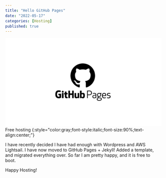 ```yaml
---
title: "Hello GitHub Pages"
date: "2022-05-17"
categories: [Hosting]
published: true
---
```

![](../images/githubpages.jpg)
Free hosting
{:style="color:gray;font-style:italic;font-size:90%;text-align:center;"}

I have recently decided I have had enough with Wordpress and AWS Lightsail.  I have now moved to GitHub Pages + Jekyll!  Added a template, and migrated everything over.  So far I am pretty happy, and it is free to boot.

Happy Hosting!
